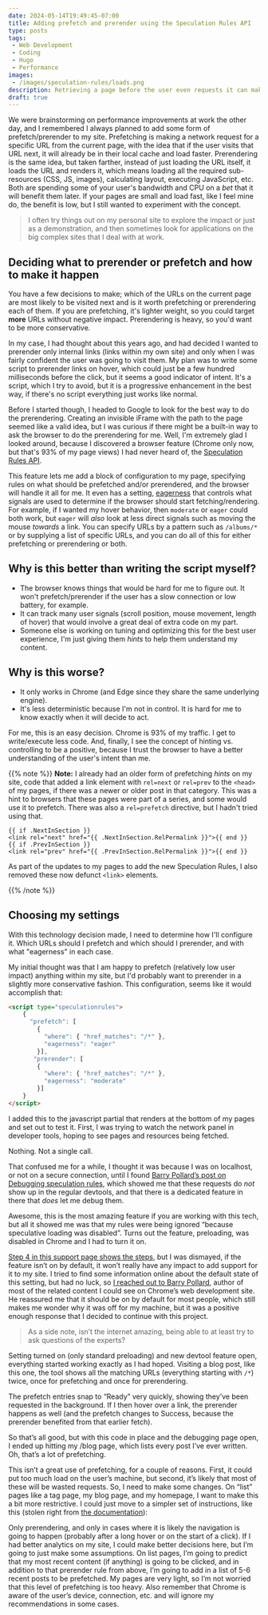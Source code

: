```yaml
---
date: 2024-05-14T19:49:45-07:00
title: Adding prefetch and prerender using the Speculation Rules API
type: posts
tags:
 - Web Development
 - Coding
 - Hugo
 - Performance
images:
 - /images/speculation-rules/loads.png
description: Retrieving a page before the user even requests it can make a fast web experience into an instant one, and Chrome's Speculation Rules API makes that possible with no code.
draft: true
---
```


We were brainstorming on performance improvements at work the other day, and I remembered I always planned to add some form of prefetch/prerender to my site. Prefetching is making a network request for a specific URL from the current page, with the idea that if the user visits that URL next, it will already be in their local cache and load faster. Prerendering is the same idea, but taken farther, instead of just loading the URL itself, it loads the URL and renders it, which means loading all the required sub-resources (CSS, JS, images), calculating layout, executing JavaScript, etc. Both are spending some of your user's bandwidth and CPU on a *bet* that it will benefit them later. If your pages are small and load fast, like I feel mine do, the benefit is low, but I still wanted to experiment with the concept.

>I often try things out on my personal site to explore the impact or just as a demonstration, and then sometimes look for applications on the big complex sites that I deal with at work.

## Deciding what to prerender or prefetch and how to make it happen

You have a few decisions to make; which of the URLs on the current page are most likely to be visited next and is it worth prefetching or prerendering each of them. If you are prefetching, it's lighter weight, so you could target **more** URLs without negative impact. Prerendering is heavy, so you'd want to be more conservative.

In my case, I had thought about this years ago, and had decided I wanted to prerender only internal links (links within my own site) and only when I was fairly confident the user was going to visit them. My plan was to write some script to prerender links on hover, which could just be a few hundred milliseconds before the click, but it seems a good indicator of intent. It's a script, which I try to avoid, but it is a progressive enhancement in the best way, if there's no script everything just works like normal.

Before I started though, I headed to Google to look for the best way to do the prerendering. Creating an invisible iFrame with the path to the page seemed like a valid idea, but I was curious if there might be a built-in way to ask the browser to do the prerendering for me. Well, I'm extremely glad I looked around, because I discovered a browser feature (Chrome only now, but that's 93% of my page views) I had never heard of, the [Speculation Rules API](https://developer.mozilla.org/en-US/docs/Web/API/Speculation_Rules_API).

This feature lets me add a block of configuration to my page, specifying rules on what should be prefetched and/or prerendered, and the browser will handle it all for me. It even has a setting, [eagerness](https://developer.mozilla.org/en-US/docs/Web/HTML/Element/script/type/speculationrules#eagerness) that controls what signals are used to determine if the browser should start fetching/rendering. For example, if I wanted my hover behavior, then `moderate` or `eager` could both work, but `eager` will *also* look at less direct signals such as moving the mouse *towards* a link. You can specify URLs by a pattern such as `/albums/*` or by supplying a list of specific URLs, and you can do all of this for either prefetching or prerendering or both.

## Why is this better than writing the script myself?

- The browser knows things that would be hard for me to figure out. It won't prefetch/prerender if the user has a slow connection or low battery, for example.
- It can track many user signals (scroll position, mouse movement, length of hover) that would involve a great deal of extra code on my part.
- Someone else is working on tuning and optimizing this for the best user experience, I'm just giving them *hints* to help them understand my content.

## Why is this worse?

- It only works in Chrome (and Edge since they share the same underlying engine).
- It's less deterministic because I'm not in control. It is hard for me to know exactly when it will decide to act.

For me, this is an easy decision. Chrome is 93% of my traffic. I get to write/execute less code. And, finally, I see the concept of hinting vs. controlling to be a positive, because I trust the browser to have a better understanding of the user's intent than me.

{{% note %}}
**Note:** I already had an older form of prefetching *hints* on my site, code that added a link element with `rel=next` or `rel=prev` to the `<head>` of my pages, if there was a newer or older post in that category. This was a hint to browsers that these pages were part of a series, and some would use it to prefetch. There was also a `rel=prefetch` directive, but I hadn't tried using that.

```go-html-template
{{ if .NextInSection }}
<link rel="next" href="{{ .NextInSection.RelPermalink }}">{{ end }}
{{ if .PrevInSection }}
<link rel="prev" href="{{ .PrevInSection.RelPermalink }}">{{ end }}
```

As part of the updates to my pages to add the new Speculation Rules, I also removed these now defunct `<link>` elements.

{{% /note %}}

## Choosing my settings

With this technology decision made, I need to determine how I'll configure it. Which URLs should I prefetch and which should I prerender, and with what "eagerness" in each case.

My initial thought was that I am happy to prefetch (relatively low user impact) anything within my site, but I'd probably want to prerender in a slightly more conservative fashion.
This configuration, seems like it would accomplish that:

```html
<script type="speculationrules">
    {
      "prefetch": [
        {
          "where": { "href_matches": "/*" },
          "eagerness": "eager"
        }],
       "prerender": [
        {
          "where": { "href_matches": "/*" },
          "eagerness": "moderate"
        }]
    }
</script>
```

I added this to the javascript partial that renders at the bottom of my pages and set out to test it. First, I was trying to watch the network panel in developer tools, hoping to see pages and resources being fetched.

Nothing. Not a single call.

That confused me for a while, I thought it was because I was on localhost, or not on a secure connection, until I found [Barry Pollard’s post on Debugging speculation rules](https://developer.chrome.com/docs/devtools/application/debugging-speculation-rules), which showed me that these requests do *not* show up in the regular devtools, and that there is a dedicated feature in there that *does* let me debug them.

Awesome, this is the most amazing feature if you are working with this tech, but all it showed me was that my rules were being ignored “because speculative loading was disabled”. Turns out the feature, preloading, was disabled in Chrome and I had to turn it on.

[Step 4 in this support page shows the steps]( https://support.google.com/chrome/answer/1385029), but I was dismayed, if the feature isn’t on by default, it won’t really have any impact to add support for it to my site. I tried to find some information online about the default state of this setting, but had no luck, so [I reached out to Barry Pollard](https://bsky.app/profile/duncanmackenzie.net/post/3ks7ylfuez32j), author of most of the related content I could see on Chrome’s web development site. He reassured me that it should be on by default for most people, which still makes me wonder why it was off for my machine, but it was a positive enough response that I decided to continue with this project.

> As a side note, isn’t the internet amazing, being able to at least try to ask questions of the experts?

Setting turned on (only standard preloading) and new devtool feature open, everything started working exactly as I had hoped. Visiting a blog post, like this one, the tool shows all the matching URLs (everything starting with `/*`) twice, once for prefetching and once for prerendering.

The prefetch entries snap to “Ready” very quickly, showing they’ve been requested in the background. If I then hover over a link, the prerender happens as well (and the prefetch changes to Success, because the prerender benefited from that earlier fetch).

So that’s all good, but with this code in place and the debugging page open, I ended up hitting my /blog page, which lists every post I’ve ever written. Oh, that’s a lot of prefetching.

This isn’t a great use of prefetching, for a couple of reasons. First, it could put too much load on the user’s machine, but second, it’s likely that most of these will be wasted requests. So, I need to make some changes. On “list” pages like a tag page, my blog page, and my homepage, I want to make this a bit more restrictive. I could just move to a simpler set of instructions, like this (stolen right from [the documentation]( https://developer.chrome.com/docs/web-platform/prerender-pages#eagerness)):

<script type="speculationrules">
{
  "prerender": [{
    "where": {
      "href_matches": "/*"
    },
    "eagerness": "moderate"
  }]
}
</script>

Only prerendering, and only in cases where it is likely the navigation is going to happen (probably after a long hover or on the start of a click). If I had better analytics on my site, I could make better decisions here, but I’m going to just make some assumptions. On list pages, I’m going to predict that my most recent content (if anything) is going to be clicked, and in addition to that prerender rule from above, I’m going to add in a list of 5-6 recent posts to be prefetched. My pages are very light, so I’m not worried that this level of prefetching is too heavy. Also remember that Chrome is aware of the user’s device, connection, etc. and will ignore my recommendations in some cases.
